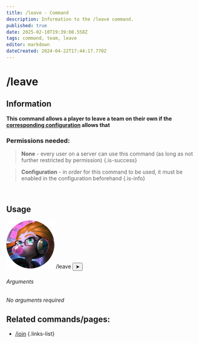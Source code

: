 ```yaml
---
title: /leave - Command
description: Information to the /leave command.
published: true
date: 2025-02-10T19:39:08.558Z
tags: command, team, leave
editor: markdown
dateCreated: 2024-04-22T17:44:17.770Z
---
```


# /leave 
## Information
**This command allows a player to leave a team on their own if the [corresponding configuration](/en/Zoe-Configuration/Usermanagment/teamselfadding) allows that**
<br>

### Permissions needed:
>**None** - every user on a server can use this command (as long as not further restricted by permission) {.is-success}

>**Configuration** - in order for this command to be used, it must be enabled in the configuration beforehand {.is-info}

<br>

## Usage
<div class="discord-preview">
    <div class="dcp-chatbar">
        <img src="/zoe_logo.png" class="dcp-avatar">
        <span class="dcp-command">/leave</span>
        <button class="dcp-send-btn">&#10148;</button> 
    </div>
</div>

###### Arguments
*No arguments required*
<br>

## Related commands/pages:
- [/join](/en/commands/team/join)
{.links-list}
